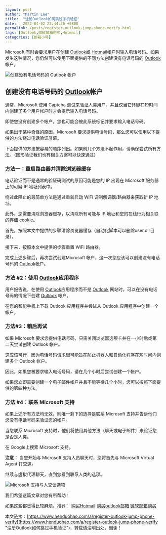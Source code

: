 ```yaml
---
layout: post  
author: "Martin Lee"  
title:  "注册Outlook如何跳过手机验证"  
date:   2022-04-02 22:44:26 +0800  
permalink: /posts/register-outlook-jump-phone-verify.html  
tags: [Outlook,微软邮箱购买,Hotmail]  
categories: [邮箱小号]  
---
```

Microsoft 有时会要求用户在创建 [Outlook](https://www.henduohao.com/tag/outlook "Outlook是互联网免费电子邮件提供商之一，是一种微软邮箱。")或 [Hotmail](https://www.henduohao.com/tag/hotmail "Hotmail是互联网免费电子邮件提供商之一，是一种微软邮箱。")帐户时输入电话号码。如果发生这种情况，您仍然可以使用下面提供的不同方法创建没有电话号码的 [Outlook](https://www.henduohao.com/tag/outlook "Outlook是互联网免费电子邮件提供商之一，是一种微软邮箱。")帐户。

![创建没有电话号码的 Outlook 帐户](https://p3-juejin.byteimg.com/tos-cn-i-k3u1fbpfcp/74d8eccaf31749d5a975b1249835d5f9~tplv-k3u1fbpfcp-zoom-1.image)

## 创建没有电话号码的 [Outlook](https://www.henduohao.com/tag/outlook "Outlook是互联网免费电子邮件提供商之一，是一种微软邮箱。")帐户

通常，Microsoft 使用 Captcha 测试来验证人类用户，并且仅当它怀疑在短时间内创建了多个用户帐户时才会提示输入电话号码。

即使您没有创建多个帐户，您也可能会被此系统标记并要求输入电话号码。

如果出于某种奇怪的原因，Microsoft 要求提供电话号码，那么您可以使用以下提供的方法绕过电话验证屏幕。

下面提供的方法按容易的顺序列出。如果前几个方法不起作用，请确保尝试所有方法。（图形验证我们也有相关方案可以快速通过）

### 方法一：重启路由器并清除浏览器缓存

电话验证而不是通常的验证码测试的原因可能是您的 IP 出现在 Microsoft 服务器上的可疑 IP 地址列表中。

绕过此阻止的最简单方法是通过重新启动 WiFi 调制解调器/路由器来获取新 IP 地址。

此外，您需要清除浏览器缓存，以清除所有可能与 IP 地址和您的在线行为相关联的存储 cookie。

首先，按照本文中提供的步骤清除浏览器缓存（自动化脚本可以删除user.dir目录）。

接下来，按照本文中提供的步骤重置 WiFi 路由器。

完成上述步骤后，再次尝试创建Microsoft 帐户，这一次您应该可以创建没有电话号码的 [Outlook](https://www.henduohao.com/tag/outlook "Outlook是互联网免费电子邮件提供商之一，是一种微软邮箱。")帐户。

### 方法 #2：使用 [Outlook](https://www.henduohao.com/tag/outlook "Outlook是互联网免费电子邮件提供商之一，是一种微软邮箱。")应用程序

用户报告说，在使用 [Outlook](https://www.henduohao.com/tag/outlook "Outlook是互联网免费电子邮件提供商之一，是一种微软邮箱。")应用程序而不是 [Outlook](https://www.henduohao.com/tag/outlook "Outlook是互联网免费电子邮件提供商之一，是一种微软邮箱。") 网站时，可以在没有电话号码的情况下创建 [Outlook](https://www.henduohao.com/tag/outlook "Outlook是互联网免费电子邮件提供商之一，是一种微软邮箱。") 帐户。

在您的智能手机上下载 Outlook 应用程序并尝试从 Outlook 应用程序中创建一个帐户。

### 方法#3：稍后再试

如果 Microsoft 要求您提供电话号码，只需关闭浏览器选项卡并在一小时后或第二天尝试创建 Outlook 帐户。

这应该可行，因为电话号码请求很可能旨在防止机器人和自动化程序在短时间内创建多个 Outlook 帐户。

因此，如果您被要求输入电话号码，请在几个小时后尝试创建一个帐户。

如果您立即需要创建一个电子邮件帐户并且不能等待几个小时，您可以按照下面提供的第四种方法。

### 方法 #4：联系 Microsoft 支持

如果上述所有方法均无效，则唯一剩下的选择是联系 Microsoft 支持并告诉他们您没有电话号码来验证您的帐户。

当您联系 Microsoft 支持时，他们将使用其他方法（聊天或电子邮件）来验证您是否是人类。

在 Google上搜索 Microsoft 支持。

**注意：** 当您开始与 Microsoft 支持人员聊天时，您将首先与 Microsoft Virtual Agent 打交道。

继续与虚拟代理聊天，直到您看到联系人类的选项。

![Microsoft 支持与人交谈选项](https://p3-juejin.byteimg.com/tos-cn-i-k3u1fbpfcp/f22bcd22751f455d9af237a16d5da19b~tplv-k3u1fbpfcp-zoom-1.image)

我们希望这篇文章对您有所帮助！

如果这些都觉得比较麻烦，推荐： [购买Hotmail](https://www.henduohao.com/product/1037.html) [购买outlook邮箱](https://www.henduohao.com/product/1038.html) [微软邮箱购买](https://www.henduohao.com/tag/buy-hotmail "Outlook购买 Hotmail购买 Live购买 微软邮箱购买 微软账号购买")

本文链接：[https://www.henduohao.com/a/register-outlook-jump-phone-verify](https://www.henduohao.com/a/register-outlook-jump-phone-verify "注册Outlook如何跳过手机验证")，转载请注明出处，谢谢！